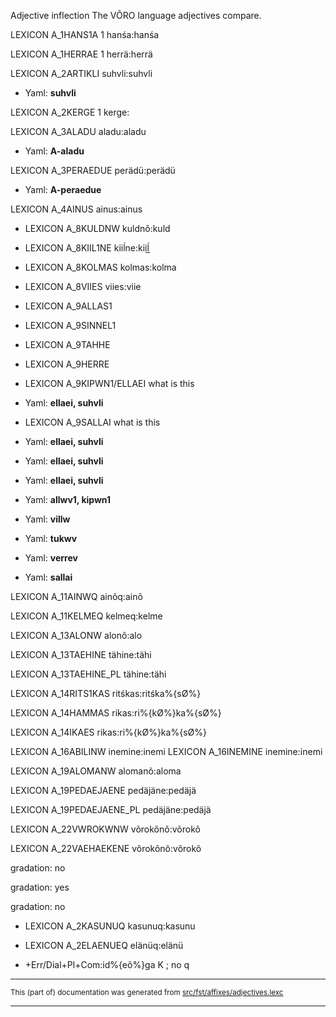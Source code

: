Adjective inflection
The VÕRO language adjectives compare.

LEXICON A_1HANS1A  1 hanśa:hanśa

LEXICON A_1HERRAE  1 herrä:herrä

LEXICON A_2ARTIKLI  suhvli:suhvli
* Yaml: **suhvli**

LEXICON A_2KERGE  1 kerge:

LEXICON A_3ALADU  aladu:aladu
* Yaml: **A-aladu**

LEXICON A_3PERAEDUE  perädü:perädü
* Yaml: **A-peraedue**

LEXICON A_4AINUS   ainus:ainus

* LEXICON A_8KULDNW  kuldnõ:kuld
* LEXICON A_8KIIL1NE  kiiĺne:ki̬i̬ĺ
* LEXICON A_8KOLMAS  kolmas:kolma

* LEXICON A_8VIIES  viies:viie

* LEXICON A_9ALLAS1 

* LEXICON A_9SINNEL1 

* LEXICON A_9TAHHE 

* LEXICON A_9HERRE 

* LEXICON A_9KIPWN1/ELLAEI  what is this
* Yaml: **ellaei, suhvli**

* LEXICON A_9SALLAI  what is this
* Yaml: **ellaei, suhvli**
* Yaml: **ellaei, suhvli**

* Yaml: **ellaei, suhvli**

* Yaml: **allwv1, kipwn1**

* Yaml: **villw**

* Yaml: **tukwv**

* Yaml: **verrev**

* Yaml: **sallai**

LEXICON A_11AINWQ  ainõq:ainõ

LEXICON A_11KELMEQ  kelmeq:kelme

LEXICON A_13ALONW  alonõ:alo

LEXICON A_13TAEHINE  tähine:tähi

LEXICON A_13TAEHINE_PL  tähine:tähi

LEXICON A_14RITS1KAS   ritśkas:ritśka%{sØ%}

LEXICON A_14HAMMAS   rikas:ri%{kØ%}ka%{sØ%}

LEXICON A_14IKAES   rikas:ri%{kØ%}ka%{sØ%}

LEXICON A_16ABILINW  inemine:inemi
LEXICON A_16INEMINE  inemine:inemi

LEXICON A_19ALOMANW  alomanõ:aloma

LEXICON A_19PEDAEJAENE  pedäjäne:pedäjä

LEXICON A_19PEDAEJAENE_PL  pedäjäne:pedäjä

LEXICON A_22VWROKWNW  võrokõnõ:võrokõ

LEXICON A_22VAEHAEKENE  võrokõnõ:võrokõ

gradation: no

gradation: yes

gradation: no

* LEXICON A_2KASUNUQ  kasunuq:kasunu
* LEXICON A_2ELAENUEQ  elänüq:elänü

* +Err/Dial+Pl+Com:id%{eõ%}ga K ;  no q

* * *

<small>This (part of) documentation was generated from [src/fst/affixes/adjectives.lexc](https://github.com/giellalt/lang-vro/blob/main/src/fst/affixes/adjectives.lexc)</small>

---

